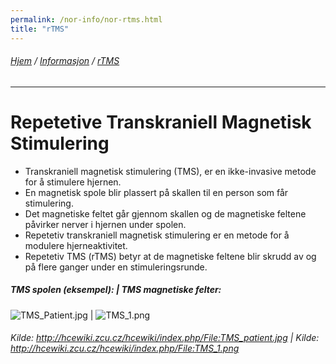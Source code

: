 ```yaml
---
permalink: /nor-info/nor-rtms.html
title: "rTMS"
---
```

###### [Hjem](https://uitpsypro.github.io/1/) / [Informasjon](https://uitpsypro.github.io/1/eng-info) / [rTMS](https://uitpsypro.github.io/1/eng-info/eng-rtms)
---
# Repetetive Transkraniell Magnetisk Stimulering

* Transkraniell magnetisk stimulering (TMS), er en ikke-invasive metode for å stimulere hjernen.
* En magnetisk spole blir plassert på skallen til en person som får stimulering.
* Det magnetiske feltet går gjennom skallen og de magnetiske feltene påvirker nerver i hjernen under spolen.
* Repetetiv transkraniell magnetisk stimulering er en metode for å modulere hjerneaktivitet.
* Repetetiv TMS (rTMS) betyr at de magnetiske feltene blir skrudd av og på flere ganger under en stimuleringsrunde.


##### TMS spolen (eksempel): | TMS magnetiske felter:
![TMS_Patient.jpg](/1/pictures/TMS_patient.jpg) | ![TMS_1.png](/1/pictures/TMS_1.png) 
###### Kilde: http://hcewiki.zcu.cz/hcewiki/index.php/File:TMS_patient.jpg | Kilde: http://hcewiki.zcu.cz/hcewiki/index.php/File:TMS_1.png
